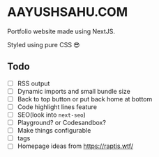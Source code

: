 # AAYUSHSAHU.COM

Portfolio website made using NextJS.

Styled using pure CSS 😎

## Todo

- [ ] RSS output
- [ ] Dynamic imports and small bundle size
- [ ] Back to top button or put back home at bottom
- [ ] Code highlight lines feature
- [ ] SEO(look into `next-seo`)
- [ ] Playground? or Codesandbox?
- [ ] Make things configurable
- [ ] tags
- [ ] Homepage ideas from https://raptis.wtf/
